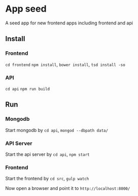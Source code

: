 # App seed

A seed app for new frontend apps including frontend and api

## Install

### Frontend
`cd frontend`
`npm install`, `bower install`, `tsd install -so`

### API
`cd api`
`npm run build`

## Run

### Mongodb
Start mongodb by `cd api`, `mongod --dbpath data/`

### API Server
Start the api server by `cd api`, `npm start`

### Frontend
Start the frontend by `cd src`, `gulp watch`

Now open a browser and point it to `http://localhost:8000/`
